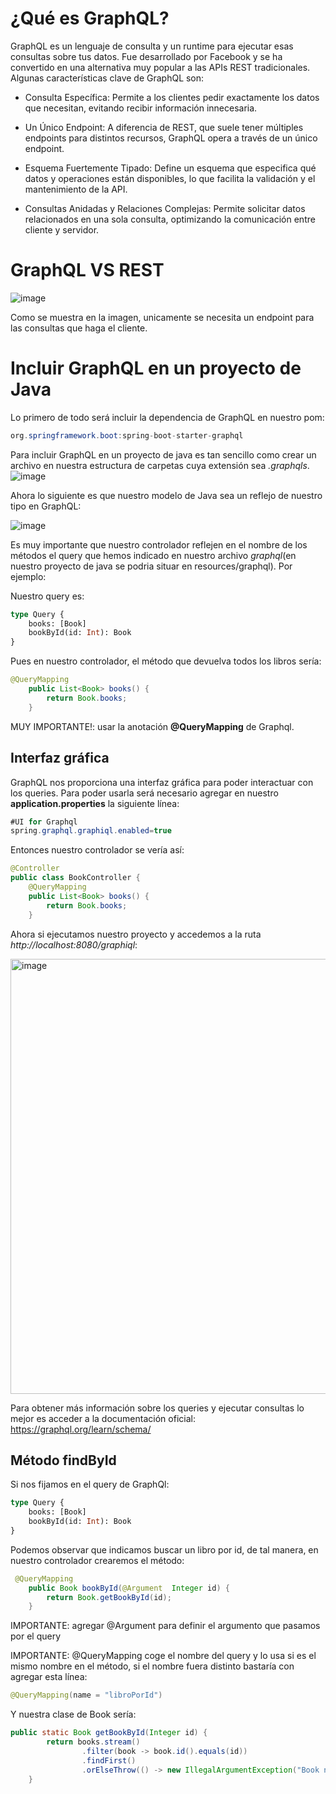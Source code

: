# ¿Qué es GraphQL?

GraphQL es un lenguaje de consulta y un runtime para ejecutar esas consultas sobre tus datos. Fue desarrollado por Facebook y se ha convertido en una alternativa muy popular a las APIs REST tradicionales. Algunas características clave de GraphQL son:

* Consulta Específica: Permite a los clientes pedir exactamente los datos que necesitan, evitando recibir información innecesaria.
  
* Un Único Endpoint: A diferencia de REST, que suele tener múltiples endpoints para distintos recursos, GraphQL opera a través de un único endpoint.
  
* Esquema Fuertemente Tipado: Define un esquema que especifica qué datos y operaciones están disponibles, lo que facilita la validación y el mantenimiento de la API.
  
* Consultas Anidadas y Relaciones Complejas: Permite solicitar datos relacionados en una sola consulta, optimizando la comunicación entre cliente y servidor.

# GraphQL VS REST

![image](https://github.com/user-attachments/assets/7baaa72e-7095-4649-8763-3cc94e77959d)

Como se muestra en la imagen, unicamente se necesita un endpoint para las consultas que haga el cliente.

# Incluir GraphQL en un proyecto de Java

Lo primero de todo será incluir la dependencia de GraphQL en nuestro pom:

```java
org.springframework.boot:spring-boot-starter-graphql
```

Para incluir GraphQL en un proyecto de java es tan sencillo como crear un archivo en nuestra estructura de carpetas cuya extensión sea *.graphqls*.
![image](https://github.com/user-attachments/assets/abdbe676-44ed-46da-a826-d091619032f7)

Ahora lo siguiente es que nuestro modelo de Java sea un reflejo de nuestro tipo en GraphQL:

![image](https://github.com/user-attachments/assets/95da048a-498a-48d0-834b-db821058c02e)

Es muy importante que nuestro controlador reflejen en el nombre de los métodos el query que hemos indicado en nuestro archivo *graphql*(en nuestro proyecto de java
se podria situar en resources/graphql). Por ejemplo:

Nuestro query es:

```graphql
type Query {
    books: [Book]
    bookById(id: Int): Book
}
```
Pues en nuestro controlador, el método que devuelva todos los libros sería:

```java
@QueryMapping
    public List<Book> books() {
        return Book.books;
    }
```
MUY IMPORTANTE!: usar la anotación **@QueryMapping** de Graphql.

## Interfaz gráfica 

GraphQL nos proporciona una interfaz gráfica para poder interactuar con los queries. Para poder usarla será necesario agregar en nuestro **application.properties** la siguiente línea:

```java
#UI for Graphql
spring.graphql.graphiql.enabled=true
```
Entonces nuestro controlador se vería así:

```java
@Controller
public class BookController {
    @QueryMapping
    public List<Book> books() {
        return Book.books;
    }
```

Ahora si ejecutamos nuestro proyecto y accedemos a la ruta *http://localhost:8080/graphiql*:

<img width="696" alt="image" src="https://github.com/user-attachments/assets/cd4696ee-ba2f-4ec3-b5ae-d63584b468b1" />

Para obtener más información sobre los queries y ejecutar consultas lo mejor es acceder a la documentación oficial: https://graphql.org/learn/schema/

## Método findById

Si nos fijamos en el query de GraphQl:

```graphql
type Query {
    books: [Book]
    bookById(id: Int): Book
}
```
Podemos observar que indicamos buscar un libro por id, de tal manera, en nuestro controlador crearemos el método:

```java
 @QueryMapping
    public Book bookById(@Argument  Integer id) {
        return Book.getBookById(id);
    }
```
IMPORTANTE: agregar @Argument para definir el argumento que pasamos por el query

IMPORTANTE: @QueryMapping coge el nombre del query y lo usa si es el mismo nombre en el método, si el nombre fuera distinto bastaría con agregar esta línea:

```java
@QueryMapping(name = "libroPorId")
```

Y nuestra clase de Book sería:

```java
public static Book getBookById(Integer id) {
        return books.stream()
                .filter(book -> book.id().equals(id))
                .findFirst()
                .orElseThrow(() -> new IllegalArgumentException("Book not found"));
    }
```
